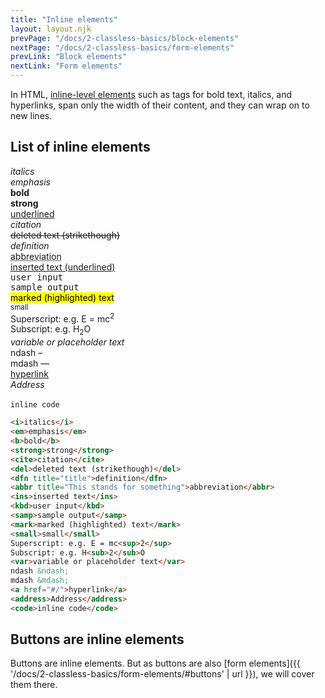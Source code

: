 ```yaml
---
title: "Inline elements"
layout: layout.njk
prevPage: "/docs/2-classless-basics/block-elements"
nextPage: "/docs/2-classless-basics/form-elements"
prevLink: "Block elements"
nextLink: "Form elements"
---
```


In HTML, [inline-level elements](https://developer.mozilla.org/en-US/docs/Web/HTML/Inline_elements) such as tags for bold text, italics, and hyperlinks, span only the width of their content, and they can wrap on to new lines.

## List of inline elements

<div class="xs:flex gap-3 flex-grow-auto mb-3">
  <div>
    <i>italics</i><br><em>emphasis</em><br>
    <b>bold</b><br><strong>strong</strong><br>
    <u>underlined</u><br>
    <cite>citation</cite><br>
    <del>deleted text (strikethough)</del><br>
    <dfn title="title">definition</dfn><br>
    <abbr title="This stands for something">abbreviation</abbr><br>
    <ins>inserted text (underlined)</ins><br>
    <kbd>user input</kbd><br>
    <samp>sample output</samp><br>
  </div>
  <div>
    <mark>marked (highlighted) text</mark><br>
    <small>small</small><br>
    Superscript: e.g. E = mc<sup>2</sup><br>
    Subscript: e.g. H<sub>2</sub>O<br>
    <var>variable or placeholder text</var><br>
    ndash &ndash;<br>
    mdash &mdash;<br>
    <a href="#/">hyperlink</a><br>
    <address>Address</address><br>
    <code>inline code</code><br>
  </div>
</div>

```html
<i>italics</i>
<em>emphasis</em>
<b>bold</b>
<strong>strong</strong>
<cite>citation</cite>
<del>deleted text (strikethough)</del>
<dfn title="title">definition</dfn>
<abbr title="This stands for something">abbreviation</abbr>
<ins>inserted text</ins>
<kbd>user input</kbd>
<samp>sample output</samp>
<mark>marked (highlighted) text</mark>
<small>small</small>
Superscript: e.g. E = mc<sup>2</sup>
Subscript: e.g. H<sub>2</sub>O
<var>variable or placeholder text</var>
ndash &ndash;
mdash &mdash;
<a href="#/">hyperlink</a>
<address>Address</address>
<code>inline code</code>
```

## Buttons are inline elements

Buttons are inline elements. But as buttons are also [form elements]({{ '/docs/2-classless-basics/form-elements/#buttons' | url }}), we will cover them there.
